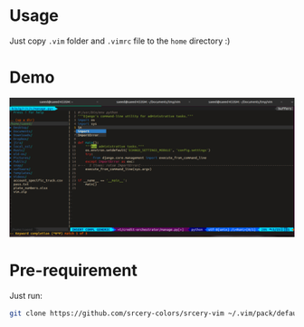 
# Usage 
Just copy `.vim` folder and `.vimrc` file to the `home` directory :)

# Demo

![vim demo](assets/demo.png)

# Pre-requirement
Just run:
```bash
git clone https://github.com/srcery-colors/srcery-vim ~/.vim/pack/default/opt/srcery-vim
```
